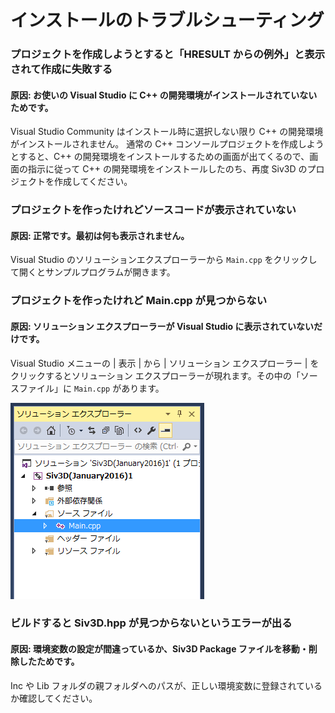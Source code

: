 ﻿# インストールのトラブルシューティング

### プロジェクトを作成しようとすると「HRESULT からの例外」と表示されて作成に失敗する
#### 原因: お使いの Visual Studio に C++ の開発環境がインストールされていないためです。
Visual Studio Community はインストール時に選択しない限り C++ の開発環境がインストールされません。
通常の C++ コンソールプロジェクトを作成しようとすると、C++ の開発環境をインストールするための画面が出てくるので、画面の指示に従って C++ の開発環境をインストールしたのち、再度 Siv3D のプロジェクトを作成してください。

### プロジェクトを作ったけれどソースコードが表示されていない
#### 原因: 正常です。最初は何も表示されません。
Visual Studio のソリューションエクスプローラーから `Main.cpp` をクリックして開くとサンプルプログラムが開きます。

### プロジェクトを作ったけれど Main.cpp が見つからない
#### 原因: ソリューション エクスプローラーが Visual Studio に表示されていないだけです。
Visual Studio メニューの | 表示 | から | ソリューション エクスプローラー | をクリックするとソリューション エクスプローラーが現れます。その中の「ソースファイル」に `Main.cpp` があります。

![ソリューション エクスプローラー](resource/solutionexplorer.png "ソリューション エクスプローラー") 

### ビルドすると Siv3D.hpp が見つからないというエラーが出る
#### 原因: 環境変数の設定が間違っているか、Siv3D Package ファイルを移動・削除したためです。
Inc や Lib フォルダの親フォルダへのパスが、正しい環境変数に登録されているか確認してください。
